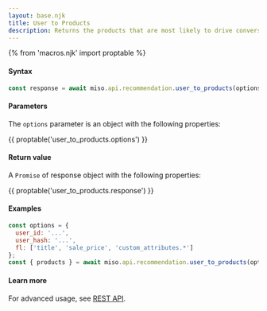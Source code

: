 ```yaml
---
layout: base.njk
title: User to Products
description: Returns the products that are most likely to drive conversion for the given user.
---
```

{% from 'macros.njk' import proptable %}

#### Syntax
```js
const response = await miso.api.recommendation.user_to_products(options);
```

#### Parameters
The `options` parameter is an object with the following properties:

{{ proptable('user_to_products.options') }}

#### Return value
A `Promise` of response object with the following properties:

{{ proptable('user_to_products.response') }}

#### Examples
```js
const options = {
  user_id: '...',
  user_hash: '...',
  fl: ['title', 'sale_price', 'custom_attributes.*']
};
const { products } = await miso.api.recommendation.user_to_products(options);
```

#### Learn more
For advanced usage, see [REST API](https://api.askmiso.com/#operation/user_to_products_v1_recommendation_user_to_products_post).
